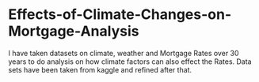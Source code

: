# Effects-of-Climate-Changes-on-Mortgage-Analysis
I  have taken datasets on climate, weather and Mortgage Rates over 30 years to do analysis on how climate factors can also effect the Rates.
Data sets have been taken from kaggle and refined after that.
